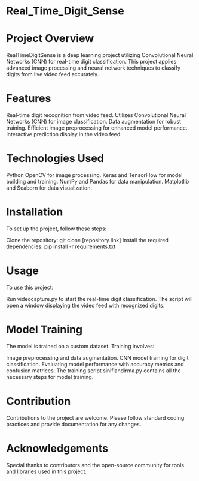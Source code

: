 # Real_Time_Digit_Sense
# Project Overview
RealTimeDigitSense is a deep learning project utilizing Convolutional Neural Networks (CNN) for real-time digit classification. This project applies advanced image processing and neural network techniques to classify digits from live video feed accurately.

# Features
Real-time digit recognition from video feed.
Utilizes Convolutional Neural Networks (CNN) for image classification.
Data augmentation for robust training.
Efficient image preprocessing for enhanced model performance.
Interactive prediction display in the video feed.

# Technologies Used
Python
OpenCV for image processing.
Keras and TensorFlow for model building and training.
NumPy and Pandas for data manipulation.
Matplotlib and Seaborn for data visualization.

# Installation
To set up the project, follow these steps:

Clone the repository: git clone [repository link]
Install the required dependencies: pip install -r requirements.txt

# Usage
To use this project:

Run videocapture.py to start the real-time digit classification.
The script will open a window displaying the video feed with recognized digits.

# Model Training
The model is trained on a custom dataset. Training involves:

Image preprocessing and data augmentation.
CNN model training for digit classification.
Evaluating model performance with accuracy metrics and confusion matrices.
The training script siniflandirma.py contains all the necessary steps for model training.

# Contribution
Contributions to the project are welcome. Please follow standard coding practices and provide documentation for any changes.

# Acknowledgements
Special thanks to contributors and the open-source community for tools and libraries used in this project.
 
